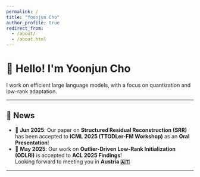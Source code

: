 ```yaml
---
permalink: /
title: "Yoonjun Cho"
author_profile: true
redirect_from: 
  - /about/
  - /about.html
---
```


# 👋 Hello! I'm **Yoonjun Cho**

I work on efficient large language models, with a focus on quantization and low-rank adaptation.

---

## 📰 News

- 📣 **Jun 2025**: Our paper on **Structured Residual Reconstruction (SRR)** has been accepted to **ICML 2025 (TTODLer-FM Workshop)** as an **Oral Presentation**!
- 📝 **May 2025**: Our work on **Outlier-Driven Low-Rank Initialization (ODLRI)** is accepted to **ACL 2025 Findings**!  
  Looking forward to meeting you in **Austria 🇦🇹**

---
